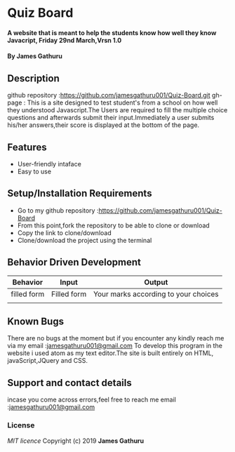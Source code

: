 # Quiz Board
#### A website that is meant to help the students know how well they know Javacript, Friday 29nd March,Vrsn 1.0
#### By **James Gathuru**
## Description
github repository :https://github.com/jamesgathuru001/Quiz-Board.git
gh-page :
This is a site designed to test student's from a school on how well they understood Javascript.The Users are required to fill the multiple choice questions and afterwards submit their input.Immediately a user submits his/her answers,their score is displayed at the bottom of the page.
## Features
* User-friendly intaface
* Easy to use
## Setup/Installation Requirements
* Go to my github repository :https://github.com/jamesgathuru001/Quiz-Board
* From this point,fork the repository to be able to clone or download
* Copy the link to clone/download
* Clone/download the project using the terminal
## Behavior Driven Development

|     Behavior    | Input      | Output                                    |   
| :-------------: | :--------: | :---------------------------------------: |
|  filled form    |Filled form | Your marks according to your choices      |
|                 |            |                                           |


## Known Bugs
There are no bugs at the moment but if you encounter any kindly reach me via my email :jamesgathuru001@gmail.com
 To develop this program in the website i used atom as my text editor.The site is built entirely on HTML, javaScript,JQuery and CSS.
## Support and contact details
 incase you come across errors,feel free to reach me
email :jamesgathuru001@gmail.com
### License
*MIT licence*
Copyright (c) 2019 **James Gathuru**
